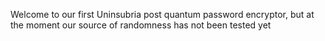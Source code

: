 Welcome to our first Uninsubria post quantum password encryptor, but at the moment our source of randomness has not been tested yet

